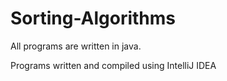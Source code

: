 # Sorting-Algorithms
All programs are written in java.

Programs written and compiled using IntelliJ IDEA
